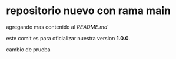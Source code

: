 # repositorio nuevo con rama main

agregando mas contenido al _README.md_

este comit es para oficializar nuestra version **1.0.0**.

cambio de prueba